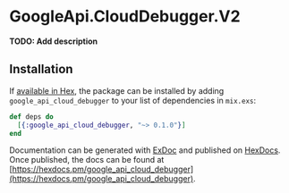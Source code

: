 # GoogleApi.CloudDebugger.V2

**TODO: Add description**

## Installation

If [available in Hex](https://hex.pm/docs/publish), the package can be installed
by adding `google_api_cloud_debugger` to your list of dependencies in `mix.exs`:

```elixir
def deps do
  [{:google_api_cloud_debugger, "~> 0.1.0"}]
end
```

Documentation can be generated with [ExDoc](https://github.com/elixir-lang/ex_doc)
and published on [HexDocs](https://hexdocs.pm). Once published, the docs can
be found at [https://hexdocs.pm/google_api_cloud_debugger](https://hexdocs.pm/google_api_cloud_debugger).
